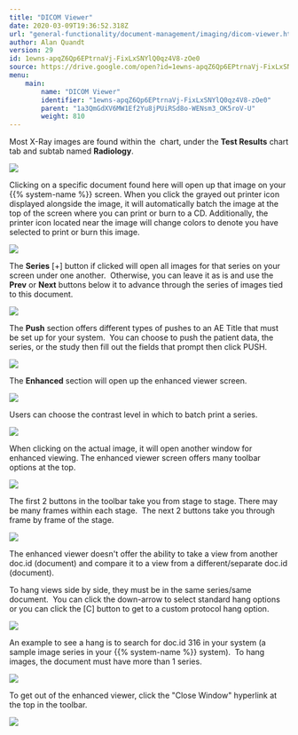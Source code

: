 ```yaml
---
title: "DICOM Viewer"
date: 2020-03-09T19:36:52.318Z
url: "general-functionality/document-management/imaging/dicom-viewer.html"
author: Alan Quandt
version: 29
id: 1ewns-apqZ6Qp6EPtrnaVj-FixLxSNYlQ0qz4V8-zOe0
source: https://drive.google.com/open?id=1ewns-apqZ6Qp6EPtrnaVj-FixLxSNYlQ0qz4V8-zOe0
menu:
    main:
        name: "DICOM Viewer"
        identifier: "1ewns-apqZ6Qp6EPtrnaVj-FixLxSNYlQ0qz4V8-zOe0"
        parent: "1a3QmGdXV6MW1Ef2Yu8jPUiRSd8o-WENsm3_OK5roV-U"
        weight: 810
---
```

Most X-Ray images are found within the  chart, under the **Test Results** chart tab and subtab named **Radiology**.



![](../../../external_files/d9caa9ac7e624dfa5c9fec712ef8bfed.png)



Clicking on a specific document found here will open up that image on your {{% system-name %}} screen. When you click the grayed out printer icon displayed alongside the image, it will automatically batch the image at the top of the screen where you can print or burn to a CD. Additionally, the printer icon located near the image will change colors to denote you have selected to print or burn this image.



![](../../../external_files/bd69269dc2c0d9a598d2b2f1bab44f33.png)



The **Series** [+] button if clicked will open all images for that series on your screen under one another.  Otherwise, you can leave it as is and use the **Prev** or **Next** buttons below it to advance through the series of images tied to this document.



![](../../../external_files/d597c507f8348f800b64b1b574290330.png)



The **Push** section offers different types of pushes to an AE Title that must be set up for your system.  You can choose to push the patient data, the series, or the study then fill out the fields that prompt then click PUSH.



![](../../../external_files/0c1f9b2fe88441fd16f30b71b6f0ff6e.png)



The **Enhanced** section will open up the enhanced viewer screen.



![](../../../external_files/24a5f1439b5437626823e5f334cf4575.png)



Users can choose the contrast level in which to batch print a series.



![](../../../external_files/13564979b550d99323377908f8f10412.png)



When clicking on the actual image, it will open another window for enhanced viewing. The enhanced viewer screen offers many toolbar options at the top.  



![](../../../external_files/c8c4e6139345c890fedc58aaae906249.png)



The first 2 buttons in the toolbar take you from stage to stage. There may be many frames within each stage.  The next 2 buttons take you through frame by frame of the stage.



![](../../../external_files/11fd46aa659870458c42072bc8280b8f.png)



The enhanced viewer doesn't offer the ability to take a view from another doc.id (document) and compare it to a view from a different/separate doc.id (document).

To hang views side by side, they must be in the same series/same document.  You can click the down-arrow to select standard hang options or you can click the [C] button to get to a custom protocol hang option.



![](../../../external_files/570a1ce18fc0b59b175f115aa3b86de7.png)





An example to see a hang is to search for doc.id 316 in your system (a sample image series in your {{% system-name %}} system).  To hang images, the document must have more than 1 series.



![](../../../external_files/72f4a1d40461c3f984dfe982cd76dfd6.png)



To get out of the enhanced viewer, click the "Close Window" hyperlink at the top in the toolbar.



![](../../../external_files/91869a7539381b1d223adb2a47f0a459.png)

